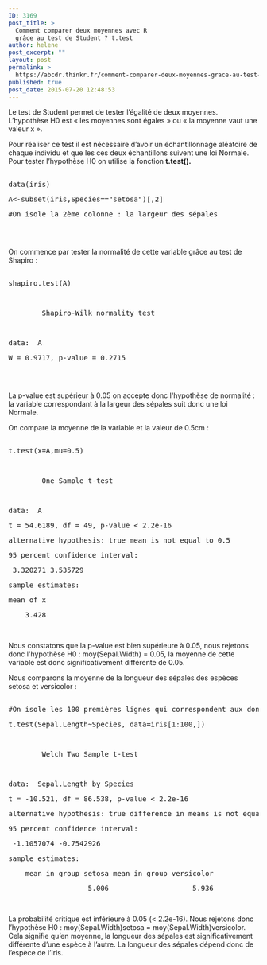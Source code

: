 ```yaml
---
ID: 3169
post_title: >
  Comment comparer deux moyennes avec R
  grâce au test de Student ? t.test
author: helene
post_excerpt: ""
layout: post
permalink: >
  https://abcdr.thinkr.fr/comment-comparer-deux-moyennes-grace-au-test-de-student-t-test/
published: true
post_date: 2015-07-20 12:48:53
---
```

<p>Le test de Student permet de tester l’égalité de deux moyennes. L’hypothèse H0 est « les moyennes sont égales » ou « la moyenne vaut une valeur x ».</p><p>Pour réaliser ce test il est nécessaire d’avoir un échantillonnage aléatoire de chaque individu et que les ces deux échantillons suivent une loi Normale. Pour tester l’hypothèse H0 on utilise la fonction <b>t.test().</b></p><p> <pre><br />data(iris)</p><p>A&lt;-subset(iris,Species=="setosa")[,2]</p><p>#On isole la 2ème colonne : la largeur des sépales</p><p></pre>  </p><p>On commence par tester la normalité de cette variable grâce au test de Shapiro :</p><p> <pre><br />shapiro.test(A)</p><p> </p><p>        Shapiro-Wilk normality test</p><p> </p><p>data:  A</p><p>W = 0.9717, p-value = 0.2715</p><p></pre>   </p><p>La p-value est supérieur à 0.05 on accepte donc l'hypothèse de normalité : la variable correspondant à la largeur des sépales suit donc une loi Normale.</p><p>On compare la moyenne de la variable et la valeur de 0.5cm :</p><p> <pre><br />t.test(x=A,mu=0.5)</p><p> </p><p>        One Sample t-test</p><p> </p><p>data:  A</p><p>t = 54.6189, df = 49, p-value &lt; 2.2e-16</p><p>alternative hypothesis: true mean is not equal to 0.5</p><p>95 percent confidence interval:</p><p> 3.320271 3.535729</p><p>sample estimates:</p><p>mean of x</p><p>    3.428</p><p></pre>  <br />Nous constatons que la p-value est bien supérieure à 0.05, nous rejetons donc l'hypothèse H0 : moy(Sepal.Width) = 0.05, la moyenne de cette variable est donc significativement différente de 0.05.</p><p>Nous comparons la moyenne de la longueur des sépales des espèces setosa et versicolor :</p><p> <pre><br />#On isole les 100 premières lignes qui correspondent aux données des espèces Setosa et Versicolor.</p><p>t.test(Sepal.Length~Species, data=iris[1:100,])</p><p> </p><p>        Welch Two Sample t-test</p><p> </p><p>data:  Sepal.Length by Species</p><p>t = -10.521, df = 86.538, p-value &lt; 2.2e-16</p><p>alternative hypothesis: true difference in means is not equal to 0</p><p>95 percent confidence interval:</p><p> -1.1057074 -0.7542926</p><p>sample estimates:</p><p>    mean in group setosa mean in group versicolor</p><p>                   5.006                    5.936</p><p></pre>   <br />La probabilité critique est inférieure à 0.05 (&lt; 2.2e-16). Nous rejetons donc l’hypothèse H0 : moy(Sepal.Width)setosa = moy(Sepal.Width)versicolor. Cela signifie qu’en moyenne, la longueur des sépales est significativement différente d’une espèce à l’autre. La longueur des sépales dépend donc de l’espèce de l’Iris.</p>